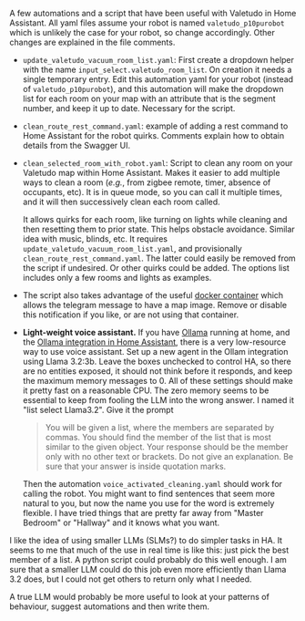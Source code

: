 A few automations and a script that have been useful with Valetudo in Home Assistant.  All yaml files assume your robot is named `valetudo_p10purobot` which is unlikely
the case for your robot, so change accordingly.  Other changes are explained in the file comments.

 - `update_valetudo_vacuum_room_list.yaml`: First create a dropdown helper with the name `input_select.valetudo_room_list`. On creation it needs a single temporary entry.
   Edit this automation yaml for your robot (instead of `valetudo_p10purobot`), and this automation will make the dropdown list for each room on your map with
   an attribute that is the segment number, and keep it up to date. Necessary for the script.
   
 - `clean_route_rest_command.yaml`: example of adding a rest command to Home Assistant for the robot quirks. Comments explain how to obtain details from the Swagger UI.

 - `clean_selected_room_with_robot.yaml`: Script to clean any room on your Valetudo map within Home Assistant. Makes it easier to add multiple ways to clean a room (_e.g._, from
   zigbee remote, timer, absence of occupants, etc). It is in queue mode, so you can call it multiple times, and it will then successively clean each room called.

   It allows quirks for each room, like turning on lights while cleaning and then resetting them to prior state. This helps obstacle avoidance. Similar idea with music, blinds, etc.
   It requires `update_valetudo_vacuum_room_list.yaml`, and provisionally `clean_route_rest_command.yaml`. The latter could easily be removed from the script if undesired.
   Or other quirks could be added.  The options list includes only a few rooms and lights as examples.

 - The script also takes advantage of the useful [docker container](https://github.com/erkexzcx/valetudopng) which allows the telegram message to have a map image. Remove or disable
   this notification if you like, or are not using that container.

 - **Light-weight voice assistant.** If you have [Ollama](https://ollama.com/) running at home, and the [Ollama integration in Home Assistant](https://www.home-assistant.io/integrations/ollama/), there
   is a very low-resource way to use voice assistant. Set up a new agent in the Ollam integration using Llama 3.2:3b. Leave the boxes unchecked to control HA, so there are no entities exposed, it
   should not think before it responds, and keep the maximum memory messages to 0. All of these settings should make it pretty fast on a reasonable CPU. The zero memory seems to be essential to
   keep from fooling the LLM into the wrong answer.  I named it "list select Llama3.2". Give it the prompt
   
   > You will be given a list, where the members are separated by commas. You should find the member of the list that is most similar to the given object.
   > Your response should be the member only with no other text or brackets. Do not give an explanation. Be sure that your answer is inside  quotation marks.

   Then the automation `voice_activated_cleaning.yaml` should work for calling the robot. You might want to find sentences that seem more natural to you, but now the name you use for the word is
   extremely flexible. I have tried things that are pretty far away from "Master Bedroom" or "Hallway" and it knows what you want.

I like the idea of using smaller LLMs (SLMs?) to do simpler tasks in HA. It seems to me that much of the use in real time is like this: just pick the best member of a list. A python script could probably
do this well enough. I am sure that a smaller LLM could do this job even more efficiently than Llama 3.2 does, but I could not get others to return only what I needed. 

A true LLM would probably be more useful to look at your patterns of behaviour, suggest automations and then write them. 

